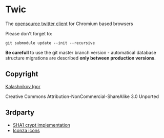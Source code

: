 Twic
================================================================

The [opensource twitter client](https://chrome.google.com/webstore/detail/hglcekhnfbahipbmdceknefmpncbpikg) for Chromium based browsers

Please don't forget to:

    git submodule update --init --recursive

**Be carefull** to use the git master branch version - automatical database structure migrations are described **only between production versions**.

Copyright
---------

[Kalashnikov Igor](mailto:igor.kalashnikov@gmail.com)

Creative Commons Attribution-NonCommercial-ShareAlike 3.0 Unported

3rdparty
--------

* [SHA1 crypt implementation](http://pajhome.org.uk/crypt/md5)
* [Iconza icons](http://www.iconza.com/)
